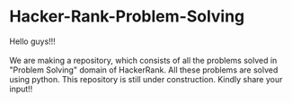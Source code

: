 # Hacker-Rank-Problem-Solving

Hello guys!!!<br><br>
We are making a repository, which consists of all the problems solved in "Problem Solving" domain of HackerRank. All these problems are solved using python. This repository is still under construction. Kindly share your input!!
